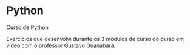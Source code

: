 # Python
 Curso de Python

 Exercícios que desenvolvi durante os 3 módulos de curso do curso em vídeo com o professor Gustavo Guanabara. 
